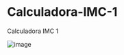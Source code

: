 # Calculadora-IMC-1
Calculadora IMC 1


![image](https://github.com/diegolazarocs/Calculadora-IMC-1/assets/111025421/f74497df-4b0b-4a6e-99ac-b02222a388d1)
